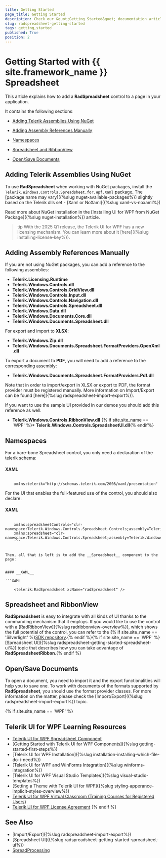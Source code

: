 ```yaml
---
title: Getting Started
page_title: Getting Started
description: Check our &quot;Getting Started&quot; documentation article for the RadSpreadsheet {{ site.framework_name }} control.
slug: radspreadsheet-getting-started
tags: getting,started
published: True
position: 2
---
```


# Getting Started with {{ site.framework_name }} Spreadsheet

This article explains how to add a __RadSpreadsheet__ control to a page in your application.

It contains the following sections:

* [Adding Telerik Assemblies Using NuGet](#adding-telerik-assemblies-using-nuget)
* [Adding Assembly References Manually](#adding-assembly-references-manually)

* [Namespaces](#namespaces)

* [Spreadsheet and RibbonView](#spreadsheet-and-ribbonview)

* [Open/Save Documents](#opensave-documents)

## Adding Telerik Assemblies Using NuGet

To use __RadSpreadsheet__ when working with NuGet packages, install the `Telerik.Windows.Controls.Spreadsheet.for.Wpf.Xaml` package. The [package name may vary]({%slug nuget-available-packages%}) slightly based on the Telerik dlls set - [Xaml or NoXaml]({%slug xaml-vs-noxaml%})

Read more about NuGet installation in the [Installing UI for WPF from NuGet Package]({%slug nuget-installation%}) article.

>tip With the 2025 Q1 release, the Telerik UI for WPF has a new licensing mechanism. You can learn more about it [here]({%slug installing-license-key%}).

## Adding Assembly References Manually

If you are not using NuGet packages, you can add a reference to the following assemblies:
        
* __Telerik.Licensing.Runtime__
* __Telerik.Windows.Controls.dll__
* __Telerik.Windows.Controls.GridView.dll__
* __Telerik.Windows.Controls.Input.dll__
* __Telerik.Windows.Controls.Navigation.dll__
* __Telerik.Windows.Controls.Spreadsheet.dll__
* __Telerik.Windows.Data.dll__
* __Telerik.Windows.Documents.Core.dll__
* __Telerik.Windows.Documents.Spreadsheet.dll__

For export and import to __XLSX__:

* __Telerik.Windows.Zip.dll__
* __Telerik.Windows.Documents.Spreadsheet.FormatProviders.OpenXml.dll__

To export a document to __PDF__, you will need to add a reference to the corresponding assembly:

* __Telerik.Windows.Documents.Spreadsheet.FormatProviders.Pdf.dll__

Note that in order to import/export in XLSX or export to PDF, the format provider must be registered manually. More information on Import/Export can be found [here]({%slug radspreadsheet-import-export%}).

If you want to use the sample UI provided in our demos you should add this reference as well:        

* __Telerik.Windows.Controls.RibbonView.dll__
{% if site.site_name == 'WPF' %}* __Telerik.Windows.Controls.SpreadsheetUI.dll__{% endif%}

## Namespaces

For a bare-bone Spreadsheet control, you only need a declaration of the telerik schema:

#### __XAML__

```XAML

	xmlns:telerik="http://schemas.telerik.com/2008/xaml/presentation" 
```



For the UI that enables the full-featured use of the control, you should also declare:

#### __XAML__

```XAML

	xmlns:spreadsheetControls="clr-namespace:Telerik.Windows.Controls.Spreadsheet.Controls;assembly=Telerik.Windows.Controls.Spreadsheet"
	xmlns:spreadsheet="clr-namespace:Telerik.Windows.Controls.Spreadsheet;assembly=Telerik.Windows.Controls.Spreadsheet"
	```


Then, all that is left is to add the __Spreadsheet__ component to the page:
      

#### __XAML__

```XAML

	<telerik:RadSpreadsheet x:Name="radSpreadsheet" />
```



## Spreadsheet and RibbonView


__RadSpreadsheet__ is easy to integrate with all kinds of UI thanks to the commanding mechanism that it employs. If you would like to use the control with a [RadRibbonView]({%slug radribbonview-overview%}), which shows the full potential of the control, you can refer to the {% if site.site_name == 'Silverlight' %}[SDK repository](https://github.com/telerik/xaml-sdk/tree/master/Spreadsheet/SL/FirstLook).{% endif %}{% if site.site_name == 'WPF' %} [Spreadsheet UI]({%slug radspreadsheet-getting-started-spreadsheet-ui%}) topic that describes how you can take advantage of __RadSpreadsheetRibbon__.{% endif %}        

## Open/Save Documents

To open a document, you need to import it and the export functionalities will help you to save one. To work with documents of the formats supported by __RadSpreadsheet__, you should use the format provider classes. For more information on the matter, please check the [Import/Export]({%slug radspreadsheet-import-export%}) topic.

{% if site.site_name == 'WPF' %}
## Telerik UI for WPF Learning Resources

* [Telerik UI for WPF Spreadsheet Component](https://www.telerik.com/products/wpf/spreadsheet.aspx)
* [Getting Started with Telerik UI for WPF Components]({%slug getting-started-first-steps%})
* [Telerik UI for WPF Installation]({%slug installation-installing-which-file-do-i-need%})
* [Telerik UI for WPF and WinForms Integration]({%slug winforms-integration%})
* [Telerik UI for WPF Visual Studio Templates]({%slug visual-studio-templates%})
* [Setting a Theme with Telerik UI for WPF]({%slug styling-apperance-implicit-styles-overview%})
* [Telerik UI for WPF Virtual Classroom (Training Courses for Registered Users)](https://learn.telerik.com/learn/course/external/view/elearning/16/telerik-ui-for-wpf) 
* [Telerik UI for WPF License Agreement](https://www.telerik.com/purchase/license-agreement/wpf-dlw-s)
{% endif %}

## See Also

* [Import/Export]({%slug radspreadsheet-import-export%})
* [Spreadsheet UI]({%slug radspreadsheet-getting-started-spreadsheet-ui%})
* [SpreadProcessing](https://docs.telerik.com/devtools/document-processing/libraries/radspreadprocessing/overview)